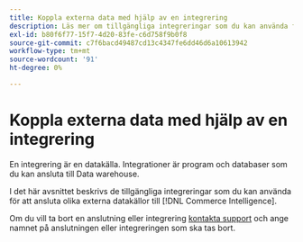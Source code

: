 ```yaml
---
title: Koppla externa data med hjälp av en integrering
description: Läs mer om tillgängliga integreringar som du kan använda för att ansluta olika externa datakällor till [!DNL Commerce Intelligence].
exl-id: b80f6f77-15f7-4d20-83fe-c6d758f9b0f8
source-git-commit: c7f6bacd49487cd13c4347fe6dd46d6a10613942
workflow-type: tm+mt
source-wordcount: '91'
ht-degree: 0%

---
```


# Koppla externa data med hjälp av en integrering

En integrering är en datakälla. Integrationer är program och databaser som du kan ansluta till Data warehouse.

I det här avsnittet beskrivs de tillgängliga integreringar som du kan använda för att ansluta olika externa datakällor till [!DNL Commerce Intelligence].

Om du vill ta bort en anslutning eller integrering [kontakta support](https://experienceleague.adobe.com/docs/commerce-knowledge-base/kb/troubleshooting/miscellaneous/mbi-service-policies.html) och ange namnet på anslutningen eller integreringen som ska tas bort.
